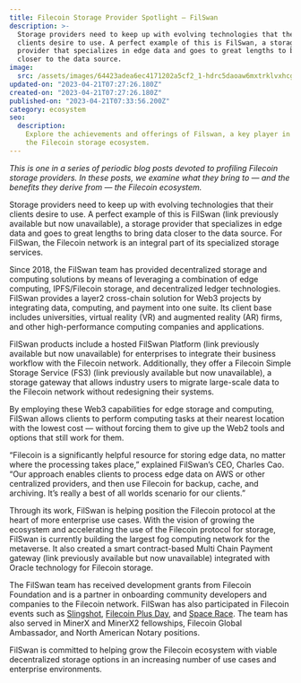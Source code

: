 ```yaml
---
title: Filecoin Storage Provider Spotlight — FilSwan
description: >-
  Storage providers need to keep up with evolving technologies that their
  clients desire to use. A perfect example of this is FilSwan, a storage
  provider that specializes in edge data and goes to great lengths to bring data
  closer to the data source.
image:
  src: /assets/images/64423adea6ec4171202a5cf2_1-hdrc5daoaw6mxtrklvxhcg.png
updated-on: "2023-04-21T07:27:26.180Z"
created-on: "2023-04-21T07:27:26.180Z"
published-on: "2023-04-21T07:33:56.200Z"
category: ecosystem
seo:
  description:
    Explore the achievements and offerings of Filswan, a key player in
    the Filecoin storage ecosystem.
---
```


_This is one in a series of periodic blog posts devoted to profiling Filecoin storage providers. In these posts, we examine what they bring to — and the benefits they derive from — the Filecoin ecosystem._

Storage providers need to keep up with evolving technologies that their clients desire to use. A perfect example of this is FilSwan (link previously available but now unavailable), a storage provider that specializes in edge data and goes to great lengths to bring data closer to the data source. For FilSwan, the Filecoin network is an integral part of its specialized storage services.

Since 2018, the FilSwan team has provided decentralized storage and computing solutions by means of leveraging a combination of edge computing, IPFS/Filecoin storage, and decentralized ledger technologies. FilSwan provides a layer2 cross-chain solution for Web3 projects by integrating data, computing, and payment into one suite. Its client base includes universities, virtual reality (VR) and augmented reality (AR) firms, and other high-performance computing companies and applications.

FilSwan products include a hosted FilSwan Platform (link previously available but now unavailable) for enterprises to integrate their business workflow with the Filecoin network. Additionally, they offer a Filecoin Simple Storage Service (FS3) (link previously available but now unavailable), a storage gateway that allows industry users to migrate large-scale data to the Filecoin network without redesigning their systems.

By employing these Web3 capabilities for edge storage and computing, FilSwan allows clients to perform computing tasks at their nearest location with the lowest cost — without forcing them to give up the Web2 tools and options that still work for them.

“Filecoin is a significantly helpful resource for storing edge data, no matter where the processing takes place,” explained FilSwan’s CEO, Charles Cao. “Our approach enables clients to process edge data on AWS or other centralized providers, and then use Filecoin for backup, cache, and archiving. It’s really a best of all worlds scenario for our clients.”

Through its work, FilSwan is helping position the Filecoin protocol at the heart of more enterprise use cases. With the vision of growing the ecosystem and accelerating the use of the Filecoin protocol for storage, FilSwan is currently building the largest fog computing network for the metaverse. It also created a smart contract-based Multi Chain Payment gateway (link previously available but now unavailable) integrated with Oracle technology for Filecoin storage.

The FilSwan team has received development grants from Filecoin Foundation and is a partner in onboarding community developers and companies to the Filecoin network. FilSwan has also participated in Filecoin events such as [Slingshot](https://www.google.com/search?q=filecoin+slingshot&oq=filecoin+slingshot&aqs=chrome..69i57j69i59l2j69i60l4j69i61.1795j0j7&sourceid=chrome&ie=UTF-8), [Filecoin Plus Day](https://www.youtube.com/watch?v=wP4Bk8lBNUc), and [Space Race](https://spacerace.filecoin.io/). The team has also served in MinerX and MinerX2 fellowships, Filecoin Global Ambassador, and North American Notary positions.

FilSwan is committed to helping grow the Filecoin ecosystem with viable decentralized storage options in an increasing number of use cases and enterprise environments.

